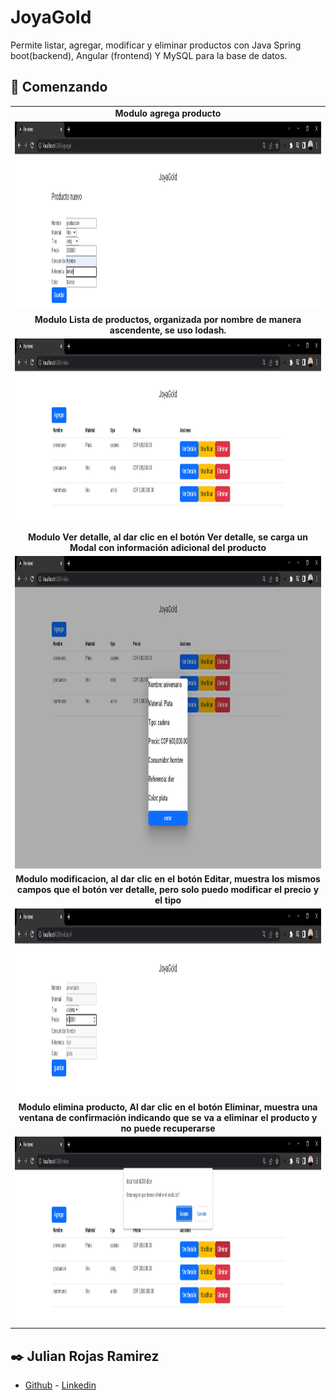 # JoyaGold

Permite listar, agregar, modificar y eliminar productos con Java Spring boot(backend), Angular (frontend) Y MySQL para la base de datos.




## 🔬 Comenzando 



<table style="text-align:center;">
  <tr>
      <td><b>Modulo agrega producto</b> </td>   
  </tr> 
  <tr>
     <td><center> <img width="1200" height="300" src="https://github.com/julian936/JoyaGold/blob/main/evidencias/1.PNG"></center></td>
  </tr>
  
  <tr>
      <td><b>Modulo Lista de productos, organizada por nombre de manera ascendente, se uso lodash.</b> </td>   
  </tr> 
  <tr>
     <td><center> <img width="1200" height="300" src="https://github.com/julian936/JoyaGold/blob/main/evidencias/2.PNG"></center></td>
  </tr>
  
  <tr>
      <td><b>Modulo Ver detalle, al dar clic en el botón Ver detalle, se carga un Modal con información adicional del producto</b> </td>   
  </tr> 
  <tr>
     <td><center> <img width="1200" height="500" src="https://github.com/julian936/JoyaGold/blob/main/evidencias/3.PNG"></center></td>
  </tr>
  
  <tr>
      <td><b>Modulo modificacion, al dar clic en el botón Editar, muestra los mismos campos que el botón ver detalle, pero solo puedo modificar el precio y el tipo</b> </td>   
  </tr> 
  <tr>
     <td><center> <img width="1200" height="300" src="https://github.com/julian936/JoyaGold/blob/main/evidencias/4.PNG"></center></td>
  </tr>
  
  <tr>
      <td><b>Modulo elimina producto,	Al dar clic en el botón Eliminar, muestra una ventana de confirmación indicando que se va a eliminar el producto y no puede recuperarse</b> </td>   
  </tr> 
  <tr>
     <td><center> <img width="1200" height="300" src="https://github.com/julian936/JoyaGold/blob/main/evidencias/5.PNG"></center></td>
  </tr>
  
</table>

 

## ✒️ Julian Rojas Ramirez 

- [Github](https://github.com/julian936) - [Linkedin](https://www.linkedin.com/in/julian-rojas-ramirez-040a2552/)
